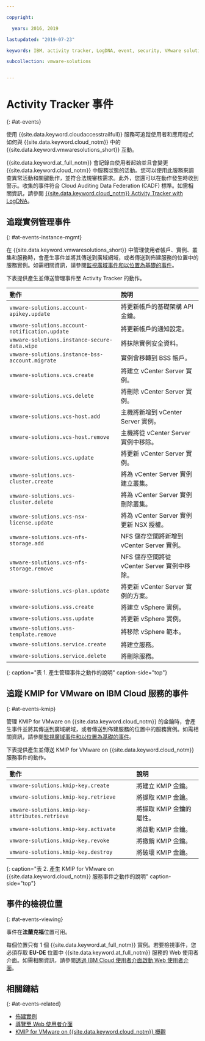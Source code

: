 ```yaml
---

copyright:

  years: 2016, 2019

lastupdated: "2019-07-23"

keywords: IBM, activity tracker, LogDNA, event, security, VMware solutions events

subcollection: vmware-solutions


---
```


# Activity Tracker 事件
{: #at-events}

使用 {{site.data.keyword.cloudaccesstrailfull}} 服務可追蹤使用者和應用程式如何與 {{site.data.keyword.cloud_notm}} 中的 {{site.data.keyword.vmwaresolutions_short}} 互動。

{{site.data.keyword.at_full_notm}} 會記錄由使用者起始並且會變更 {{site.data.keyword.cloud_notm}} 中服務狀態的活動。您可以使用此服務來調查異常活動和關鍵動作，並符合法規審核需求。此外，您還可以在動作發生時收到警示。收集的事件符合 Cloud Auditing Data Federation (CADF) 標準。如需相關資訊，請參閱 [{{site.data.keyword.cloud_notm}} Activity Tracker with LogDNA](/docs/services/Activity-Tracker-with-LogDNA?topic=logdnaat-getting-started#getting-started)。

## 追蹤實例管理事件
{: #at-events-instance-mgmt}

在 {{site.data.keyword.vmwaresolutions_short}} 中管理使用者帳戶、實例、叢集和服務時，會產生事件並將其傳送到廣域網域，或者傳送到佈建服務的位置中的服務實例。如需相關資訊，請參閱[監視廣域事件和以位置為基礎的事件](/docs/services/Activity-Tracker-with-LogDNA?topic=logdnaat-monitor_events#mon_def_event_type)。

下表提供產生並傳送管理事件至 Activity Tracker 的動作。

| 動作 |說明       |
|:-----------------------------------------|:------------|
| `vmware-solutions.account-apikey.update` |將更新帳戶的基礎架構 API 金鑰。|
| `vmware-solutions.account-notification.update` | 將更新帳戶的通知設定。|
| `vmware-solutions.instance-secure-data.wipe` | 將抹除實例安全資料。|
| `vmware-solutions.instance-bss-account.migrate` |	實例會移轉到 BSS 帳戶。|
| `vmware-solutions.vcs.create` |將建立 vCenter Server 實例。|
| `vmware-solutions.vcs.delete`                |將刪除 vCenter Server 實例。|
| `vmware-solutions.vcs-host.add` |主機將新增到 vCenter Server 實例。|
| `vmware-solutions.vcs-host.remove` |主機將從 vCenter Server 實例中移除。|
| `vmware-solutions.vcs.update`	| 將更新 vCenter Server 實例。|
| `vmware-solutions.vcs-cluster.create`	| 將為 vCenter Server 實例建立叢集。|
| `vmware-solutions.vcs-cluster.delete`	| 將為 vCenter Server 實例刪除叢集。|
| `vmware-solutions.vcs-nsx-license.update`	| 將為 vCenter Server 實例更新 NSX 授權。|
| `vmware-solutions.vcs-nfs-storage.add`	| NFS 儲存空間將新增到 vCenter Server 實例。|
| `vmware-solutions.vcs-nfs-storage.remove`	| NFS 儲存空間將從 vCenter Server 實例中移除。|
| `vmware-solutions.vcs-plan.update`	| 將更新 vCenter Server 實例的方案。|
| `vmware-solutions.vss.create`	|將建立 vSphere 實例。|
| `vmware-solutions.vss.update`	| 將更新 vSphere 實例。|
| `vmware-solutions.vss-template.remove` |將移除 vSphere 範本。|
| `vmware-solutions.service.create`	|將建立服務。|
| `vmware-solutions.service.delete`	|將刪除服務。|
{: caption="表 1. 產生管理事件之動作的說明" caption-side="top"}

## 追蹤 KMIP for VMware on IBM Cloud 服務的事件
{: #at-events-kmip}

管理 KMIP for VMware on {{site.data.keyword.cloud_notm}} 的金鑰時，會產生事件並將其傳送到廣域網域，或者傳送到佈建服務的位置中的服務實例。如需相關資訊，請參閱[監視廣域事件和以位置為基礎的事件](/docs/services/Activity-Tracker-with-LogDNA?topic=logdnaat-monitor_events#mon_def_event_type)。

下表提供產生並傳送 KMIP for VMware on {{site.data.keyword.cloud_notm}} 服務事件的動作。

| 動作 |說明       |
|:--------------------------------------------|:------------------------------------------|
| `vmware-solutions.kmip-key.create` |將建立 KMIP 金鑰。|
| `vmware-solutions.kmip-key.retrieve` |將擷取 KMIP 金鑰。|
| `vmware-solutions.kmip-key-attributes.retrieve` |將擷取 KMIP 金鑰的屬性。|
| `vmware-solutions.kmip-key.activate` |將啟動 KMIP 金鑰。|
| `vmware-solutions.kmip-key.revoke` |將撤銷 KMIP 金鑰。|
| `vmware-solutions.kmip-key.destroy` |將破壞 KMIP 金鑰。|
{: caption="表 2. 產生 KMIP for VMware on {{site.data.keyword.cloud_notm}} 服務事件之動作的說明" caption-side="top"}

## 事件的檢視位置
{: #at-events-viewing}

事件在**法蘭克福**位置可用。

每個位置只有 1 個 {{site.data.keyword.at_full_notm}} 實例。若要檢視事件，您必須存取 **EU-DE** 位置中 {{site.data.keyword.at_full_notm}} 服務的 Web 使用者介面。如需相關資訊，請參閱[透過 IBM Cloud 使用者介面啟動 Web 使用者介面](/docs/services/Activity-Tracker-with-LogDNA?topic=logdnaat-launch#launch_step2)。

## 相關鏈結
{: #at-events-related}

* [佈建實例](/docs/services/Activity-Tracker-with-LogDNA?topic=logdnaat-provision)
* [導覽至 Web 使用者介面](/docs/services/Activity-Tracker-with-LogDNA?topic=logdnaat-launch)
* [KMIP for VMware on {{site.data.keyword.cloud_notm}} 概觀](/docs/services/vmwaresolutions/services?topic=vmware-solutions-kmip_standalone_considerations)
